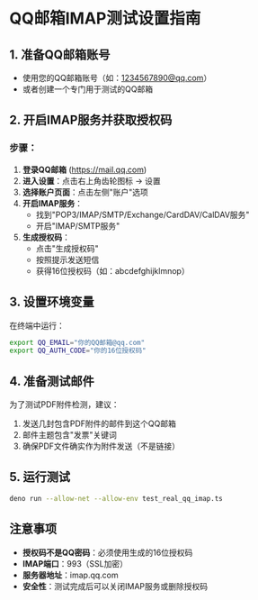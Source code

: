 # QQ邮箱IMAP测试设置指南

## 1. 准备QQ邮箱账号
- 使用您的QQ邮箱账号（如：1234567890@qq.com）
- 或者创建一个专门用于测试的QQ邮箱

## 2. 开启IMAP服务并获取授权码

### 步骤：
1. **登录QQ邮箱** (https://mail.qq.com)
2. **进入设置**：点击右上角齿轮图标 → 设置
3. **选择账户页面**：点击左侧"账户"选项
4. **开启IMAP服务**：
   - 找到"POP3/IMAP/SMTP/Exchange/CardDAV/CalDAV服务"
   - 开启"IMAP/SMTP服务"
5. **生成授权码**：
   - 点击"生成授权码"
   - 按照提示发送短信
   - 获得16位授权码（如：abcdefghijklmnop）

## 3. 设置环境变量

在终端中运行：
```bash
export QQ_EMAIL="你的QQ邮箱@qq.com"
export QQ_AUTH_CODE="你的16位授权码"
```

## 4. 准备测试邮件

为了测试PDF附件检测，建议：
1. 发送几封包含PDF附件的邮件到这个QQ邮箱
2. 邮件主题包含"发票"关键词
3. 确保PDF文件确实作为附件发送（不是链接）

## 5. 运行测试

```bash
deno run --allow-net --allow-env test_real_qq_imap.ts
```

## 注意事项

- **授权码不是QQ密码**：必须使用生成的16位授权码
- **IMAP端口**：993（SSL加密）
- **服务器地址**：imap.qq.com
- **安全性**：测试完成后可以关闭IMAP服务或删除授权码